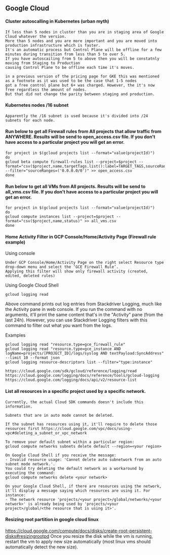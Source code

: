 ## Google Cloud

#### Cluster autoscalling in Kubernetes (urban myth)

```
If less than 5 nodes in cluster than you are in staging area of Google Cloud whatever the version. 
More than 5 nodes and you are more important and you are moved into production infrastructure which is faster. 
It's an automatic process but Control Plane will be offline for a few minutes during transition from less than 5 to over 5. 
If you have autoscailing from 5 to above then you will be constatnly moving from Staging to Production 
causing Control Plane to be offline each time it's moves.

in a previous version of the pricing page for GKE this was mentioned as a footnote as it was used to be the case that 1-5 nodes 
got a free control plane but 6+ was charged. However, the it's now free regardless the amount of nodes. 
But that did not change the parity between staging and production.
```

#### Kubernetes nodes /16 subnet

```
Apparently the /16 subnet is used because it's divided into /24 subnets for each node.
```

#### Run below to get all Firewall rules from All projects that allow traffic from ANYWHERE. Results will be send to open_access.csv file. If you don't have access to a particular project you will get an error.
```
for project in $(gcloud projects list --format="value(projectId)")
do
gcloud beta compute firewall-rules list --project=$project --format="csv($project,name,targetTags.list():label=TARGET_TAGS,sourceRanges.list():label=SRC_RANGES,allowed[].map().firewall_rule().list():label=ALLOW,network)" --filter="sourceRanges=('0.0.0.0/0')" >> open_access.csv
done
```

#### Run below to get all VMs from All projects. Results will be send to all_vms.csv file. If you don't have access to a particular project you will get an error.
```
for project in $(gcloud projects list --format="value(projectId)")
do
gcloud compute instances list --project=$project --format="csv($project,name,status)" >> all_vms.csv
done
```

#### Home Activity Filter in GCP Console/Home/Activity Page (Firewall rule example)

Using console

```
Under GCP Console/Home/Activity Page on the right select Resource type drop-down menu and select the ‘GCE Firewall Rule’. 
Applying this filter will show only firewall activity (created, edited, deleted rules)
```

Using Google Cloud Shell 

```
gcloud logging read
```

Above command prints out log entries from Stackdriver Logging, much like the Activity pane in web console.
If you run the command with no arguments, it'll print the same content that's in the "Activity" pane (from the last 24h). However, you can use Stackdriver Logging filters with this command to filter out what you want from the logs.

Examples

```
gcloud logging read "resource.type=gce_firewall_rule"
gcloud logging read "resource.type=gce_instance AND logName=projects/[PROJECT_ID]/logs/syslog AND textPayload:SyncAddress" --limit 10 --format json
gcloud logging resource-descriptors list --filter="type:instance"
```
```
https://cloud.google.com/sdk/gcloud/reference/logging/read
https://cloud.google.com/logging/docs/reference/tools/gcloud-logging
https://cloud.google.com/logging/docs/api/v2/resource-list
```

#### List all resources in a specific project used by a specific network.

```
Currently, the actual Cloud SDK commands doesn't include this information.

Subnets that are in auto mode cannot be deleted.

If the subnet has resources using it, it'll require to delete those resources first https://cloud.google.com/vpc/docs/using-vpc#deleting_a_subnet_or_vpc_network

To remove your default subnet within a particular region:
gcloud compute networks subnets delete default --region=<your region> 

On Google Cloud Shell if you receive the message: 
- Invalid resource usage: 'Cannot delete auto subnetwork from an auto subnet mode network.'. 
You could try deleting the default network as a workaround by executing the command: 
gcloud compute networks delete <your network> 

On your Google Cloud Shell, if there are resources using the network, it'll display a message saying which resources are using it. For instance: 
- The network resource 'projects/<your project>/global/networks/<your network>' is already being used by 'projects/<your project>/global/<the resource that is using it>'. 
```

#### Resizing root partition in google cloud linux
https://cloud.google.com/compute/docs/disks/create-root-persistent-disks#resizingrootpd
Once you resize the disk while the vm is running, restart the vm to apply new size automatically (most linux vms should automatically detect the new size).
